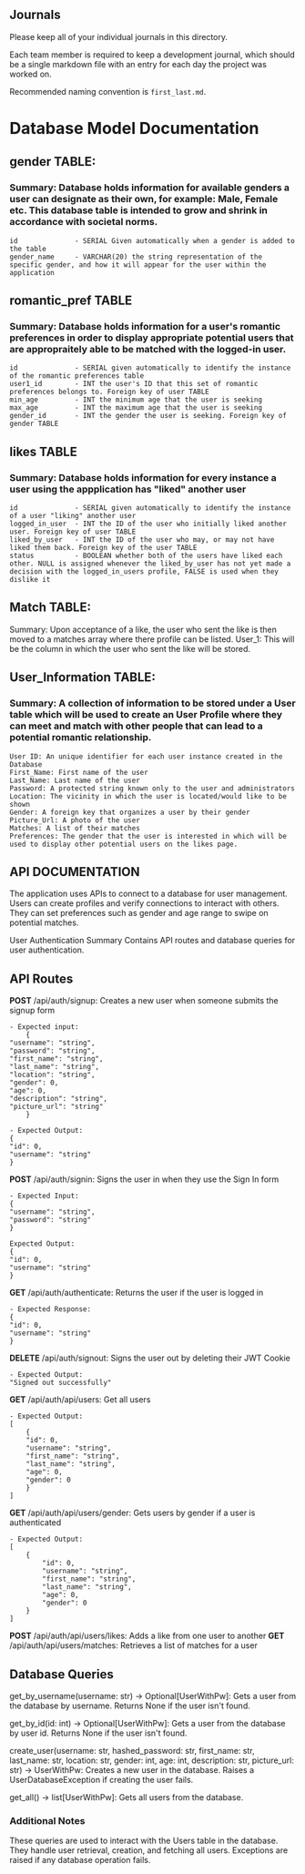 ## Journals

Please keep all of your individual journals in this directory.

Each team member is required to keep a development journal, which should be a single markdown file with an entry for each day the project was worked on.

Recommended naming convention is `first_last.md`.


# Database Model Documentation

## gender TABLE:
### Summary: Database holds information for available genders a user can designate as their own, for example: Male, Female etc. This database table is intended to grow and shrink in accordance with societal norms.
    id              - SERIAL Given automatically when a gender is added to the table
    gender_name     - VARCHAR(20) the string representation of the specific gender, and how it will appear for the user within the application

## romantic_pref TABLE
### Summary: Database holds information for a user's romantic preferences in order to display appropriate potential users that are appropraitely able to be matched with the logged-in user.
    id              - SERIAL given automatically to identify the instance of the romantic preferences table
    user1_id        - INT the user's ID that this set of romantic preferences belongs to. Foreign key of user TABLE
    min_age         - INT the minimum age that the user is seeking
    max_age         - INT the maximum age that the user is seeking
    gender_id       - INT the gender the user is seeking. Foreign key of gender TABLE

## likes TABLE
### Summary: Database holds information for every instance a user using the appplication has "liked" another user
    id              - SERIAL given automatically to identify the instance of a user "liking" another user
    logged_in_user  - INT the ID of the user who initially liked another user. Foreign key of user TABLE
    liked_by_user   - INT the ID of the user who may, or may not have liked them back. Foreign key of the user TABLE
    status          - BOOLEAN whether both of the users have liked each other. NULL is assigned whenever the liked_by_user has not yet made a decision with the logged_in_users profile, FALSE is used when they dislike it

## Match TABLE:
Summary: Upon acceptance of a like, the user who sent the like is then moved to a matches array where there profile can be listed.
    User_1: This will be the column in which the user who sent the like will be stored.

## User_Information TABLE:
### Summary: A collection of information to be stored under a User table which will be used to create an User Profile where they can meet and match with other people that can lead to a potential romantic relationship.
    User ID: An unique identifier for each user instance created in the Database
    First_Name: First name of the user
    Last_Name: Last name of the user
    Password: A protected string known only to the user and administrators
    Location: The vicinity in which the user is located/would like to be shown
    Gender: A foreign key that organizes a user by their gender
    Picture_Url: A photo of the user
    Matches: A list of their matches
    Preferences: The gender that the user is interested in which will be used to display other potential users on the likes page.


## API DOCUMENTATION 

The application uses APIs to connect to a database for user management. Users can create profiles and verify connections to interact with others. They can set preferences such as gender and age range to swipe on potential matches.

User Authentication
Summary
Contains API routes and database queries for user authentication.

## API Routes

**POST** /api/auth/signup: Creates a new user when someone submits the signup form

    - Expected input:
        {
    "username": "string",
    "password": "string",
    "first_name": "string",
    "last_name": "string",
    "location": "string",
    "gender": 0,
    "age": 0,
    "description": "string",
    "picture_url": "string"
        }

    - Expected Output:
    {
    "id": 0,
    "username": "string"
    }


**POST** /api/auth/signin: Signs the user in when they use the Sign In form

    - Expected Input:
    {
    "username": "string",
    "password": "string"
    }

    Expected Output:
    {
    "id": 0,
    "username": "string"
    }   

**GET** /api/auth/authenticate: Returns the user if the user is logged in

    - Expected Response:
    {
    "id": 0,
    "username": "string"
    }

**DELETE** /api/auth/signout: Signs the user out by deleting their JWT Cookie

    - Expected Output:
    "Signed out successfully"

**GET** /api/auth/api/users: Get all users

    - Expected Output:
    [
        {
        "id": 0,
        "username": "string",
        "first_name": "string",
        "last_name": "string",
        "age": 0,
        "gender": 0
        }
    ]

**GET** /api/auth/api/users/gender: Gets users by gender if a user is authenticated

    - Expected Output:
    [
        {
            "id": 0,
            "username": "string",
            "first_name": "string",
            "last_name": "string",
            "age": 0,
            "gender": 0
        }
    ]


**POST** /api/auth/api/users/likes: Adds a like from one user to another
**GET** /api/auth/api/users/matches: Retrieves a list of matches for a user

## Database Queries

get_by_username(username: str) -> Optional[UserWithPw]: Gets a user from the database by username. Returns None if the user isn't found.

get_by_id(id: int) -> Optional[UserWithPw]: Gets a user from the database by user id. Returns None if the user isn't found.

create_user(username: str, hashed_password: str, first_name: str, last_name: str, location: str, gender: int, age: int, description: str, picture_url: str) -> 
UserWithPw: Creates a new user in the database. Raises a UserDatabaseException if creating the user fails.

get_all() -> list[UserWithPw]: Gets all users from the database.

### Additional Notes
These queries are used to interact with the Users table in the database.
They handle user retrieval, creation, and fetching all users.
Exceptions are raised if any database operation fails.
